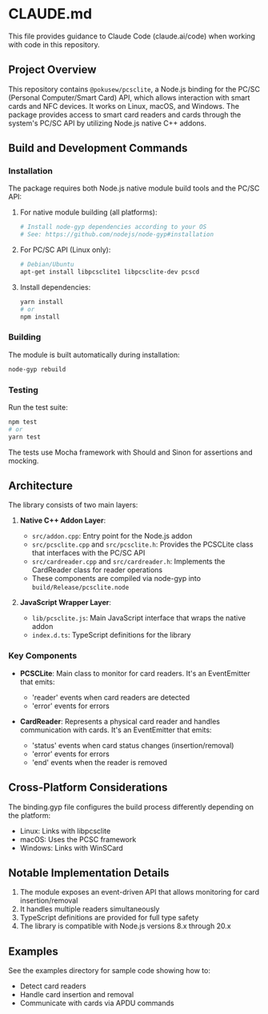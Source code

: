 # CLAUDE.md

This file provides guidance to Claude Code (claude.ai/code) when working with code in this repository.

## Project Overview

This repository contains `@pokusew/pcsclite`, a Node.js binding for the PC/SC (Personal Computer/Smart Card) API, which allows interaction with smart cards and NFC devices. It works on Linux, macOS, and Windows. The package provides access to smart card readers and cards through the system's PC/SC API by utilizing Node.js native C++ addons.

## Build and Development Commands

### Installation

The package requires both Node.js native module build tools and the PC/SC API:

1. For native module building (all platforms):
   ```bash
   # Install node-gyp dependencies according to your OS
   # See: https://github.com/nodejs/node-gyp#installation
   ```

2. For PC/SC API (Linux only):
   ```bash
   # Debian/Ubuntu
   apt-get install libpcsclite1 libpcsclite-dev pcscd
   ```

3. Install dependencies:
   ```bash
   yarn install
   # or
   npm install
   ```

### Building

The module is built automatically during installation:
```bash
node-gyp rebuild
```

### Testing

Run the test suite:
```bash
npm test
# or
yarn test
```

The tests use Mocha framework with Should and Sinon for assertions and mocking.

## Architecture

The library consists of two main layers:

1. **Native C++ Addon Layer**:
   - `src/addon.cpp`: Entry point for the Node.js addon
   - `src/pcsclite.cpp` and `src/pcsclite.h`: Provides the PCSCLite class that interfaces with the PC/SC API
   - `src/cardreader.cpp` and `src/cardreader.h`: Implements the CardReader class for reader operations
   - These components are compiled via node-gyp into `build/Release/pcsclite.node`

2. **JavaScript Wrapper Layer**:
   - `lib/pcsclite.js`: Main JavaScript interface that wraps the native addon
   - `index.d.ts`: TypeScript definitions for the library

### Key Components

- **PCSCLite**: Main class to monitor for card readers. It's an EventEmitter that emits:
  - 'reader' events when card readers are detected
  - 'error' events for errors

- **CardReader**: Represents a physical card reader and handles communication with cards. It's an EventEmitter that emits:
  - 'status' events when card status changes (insertion/removal)
  - 'error' events for errors
  - 'end' events when the reader is removed

## Cross-Platform Considerations

The binding.gyp file configures the build process differently depending on the platform:
- Linux: Links with libpcsclite
- macOS: Uses the PCSC framework
- Windows: Links with WinSCard

## Notable Implementation Details

1. The module exposes an event-driven API that allows monitoring for card insertion/removal
2. It handles multiple readers simultaneously
3. TypeScript definitions are provided for full type safety
4. The library is compatible with Node.js versions 8.x through 20.x

## Examples

See the examples directory for sample code showing how to:
- Detect card readers
- Handle card insertion and removal
- Communicate with cards via APDU commands
